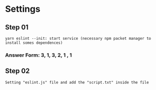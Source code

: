 # Settings

## Step 01
	yarn eslint --init: start service (necessary npm packet manager to install somes dependences)

### Answer Form: 3, 1, 3, 2, 1 , 1


## Step 02
	Setting "eslint.js" file and add the "script.txt" inside the file


	
